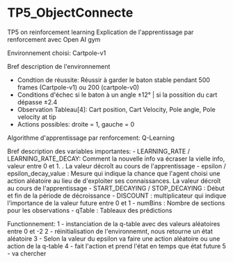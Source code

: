 # TP5_ObjectConnecte
TP5 on reinforcement learning
Explication de l'apprentissage par renforcement avec Open AI gym

Environnement choisi: Cartpole-v1

Bref description de l'environnement

- Condtion de réussite: Réussir à garder le baton stable pendant 500 frames (Cartpole-v1) ou 200 (cartpole-v0)
- Conditions d'échec  si le baton à un angle ±12° | si la possition du cart dépasse ±2.4
- Observation Tableau[4]: Cart position, Cart Velocity, Pole angle, Pole velocity at tip
- Actions possibles: droite = 1, gauche = 0

Algorithme d'apprentissage par renforcement: Q-Learning 

Bref description des variables importantes:
    - LEARNING_RATE / LEARNING_RATE_DECAY: Comment la nouvelle info va écraser la vielle info, valeur entre 0 et 1. . La valeur décroît au cours de l'apprentissage
    - epsilon / epsilon_decay_value : Mesure qui indique la chance que l'agent choisi une action aléatoire au lieu de d'exploiter ses connaissances. La valeur décroît au cours de l'apprentissage
    - START_DECAYING / STOP_DECAYING : Début et fin de la période de décroissance 
    - DISCOUNT :  multiplicateur qui indique l'importance de la valeur future entre 0 et 1
    - numBins : Nombre de sections pour les observations
    - qTable : Tableaux des prédictions

Functionnement:
    1 - instanciation de la q-table avec des valeurs aléatoires entre 0 et -2
    2 - réinitialisation de l'environnemnt, nous retourne un état aléatoire
    3 - Selon la valeur du epsilon va faire une action aléatoire ou une action de la q-table
    4 - fait l'action et prend l'état en temps que état future
    5 - va chercher 
